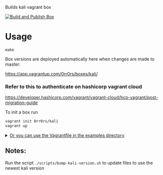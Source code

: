 Builds kali vagrant box

[![Build and Publish Box](https://github.com/orrors/kali-vagrant/actions/workflows/build_and_publish.yml/badge.svg)](https://github.com/orrors/kali-vagrant/actions/workflows/build_and_publish.yml)

# Usage

```
make
```

Box versions are deployed automatically here when changes are made to master:

https://app.vagrantup.com/0rr0rs/boxes/kali/


### Refer to this to authenticate on hashicorp vagrant cloud

https://developer.hashicorp.com/vagrant/vagrant-cloud/hcp-vagrant/post-migration-guide

To init a box run

```bash
vagrant init 0rr0rs/kali
vagrant up
```

<details><summary><a href="./example/Vagrantfile">Or you can use the Vagrantfile in the examples directory</a></summary>

```ruby
# -*- mode: ruby -*-
# vi: set ft=ruby :

$provision = <<-SCRIPT
ln -s /vagrant ~/vagrant
sudo gunzip /usr/share/wordlists/rockyou.txt.gz
echo | sudo tee /etc/motd
SCRIPT

Vagrant.configure(2) do |config|
  config.vm.box = '0rr0rs/kali'
  config.vm.define "orrors-kali"
  config.vm.hostname = 'orrors'

  config.vm.provider 'libvirt' do |libvirt|
    libvirt.cpus = 8
    libvirt.memory = 8192
    libvirt.memorybacking :access, :mode => "shared"

    libvirt.graphics_type  = "spice"
    libvirt.nic_model_type = "virtio"
    libvirt.sound_type     = "ich6"
    libvirt.video_type     = "qxl"

    libvirt.channel :type  => 'spicevmc', :target_name => 'com.redhat.spice.0',     :target_type => 'virtio'
    libvirt.channel :type  => 'unix',     :target_name => 'org.qemu.guest_agent.0', :target_type => 'virtio'
    libvirt.random  :model => 'random'
  end

  config.vm.synced_folder "./", "/vagrant", type: "virtiofs"

  # Forward X
  config.ssh.forward_agent = true
  config.ssh.forward_x11 = true

  # Open ports
  config.vm.network "forwarded_port", guest: 4444, host: 4444
  config.vm.network "forwarded_port", guest: 8000, host: 8000

  config.vm.provision "shell", inline: $provision, privileged: false
end
```

</details>

## Notes:

Run the script `./scripts/bump-kali-version.sh` to update files to use the newest kali version


